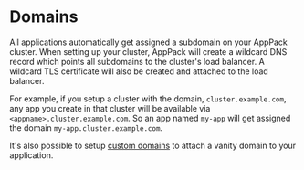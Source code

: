 # Domains

All applications automatically get assigned a subdomain on your AppPack cluster. When setting up your cluster, AppPack will create a wildcard DNS record which points all subdomains to the cluster's load balancer. A wildcard TLS certificate will also be created and attached to the load balancer.

For example, if you setup a cluster with the domain, `cluster.example.com`, any app you create in that cluster will be available via `<appname>.cluster.example.com`. So an app named `my-app` will get assigned the domain `my-app.cluster.example.com`.

It's also possible to setup [custom domains](../how-to/custom-domains.md) to attach a vanity domain to your application.

